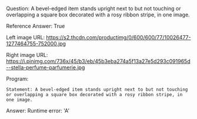 Question: A bevel-edged item stands upright next to but not touching or overlapping a square box decorated with a rosy ribbon stripe, in one image.

Reference Answer: True

Left image URL: https://s2.thcdn.com/productimg/0/600/600/77/10026477-1277464755-752000.jpg

Right image URL: https://i.pinimg.com/736x/45/b3/eb/45b3eba274a5f13a27e5d293c091965d--stella-perfume-parfumerie.jpg

Program:

```
Statement: A bevel-edged item stands upright next to but not touching or overlapping a square box decorated with a rosy ribbon stripe, in one image.
```
Answer: Runtime error: 'A'


